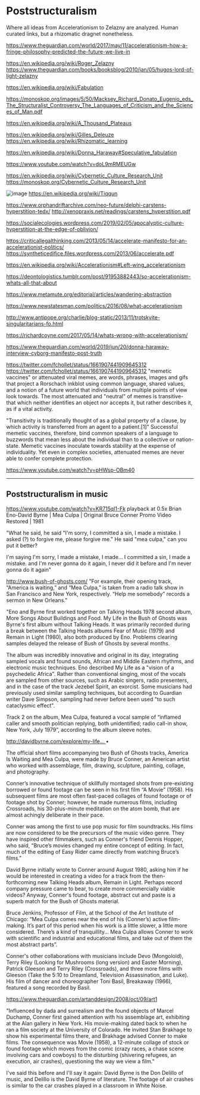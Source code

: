 # Poststructuralism
Where all ideas from Accelerationism to Zelazny are analyzed. Human curated links, but a rhizomatic dragnet nonetheless.

https://www.theguardian.com/world/2017/may/11/accelerationism-how-a-fringe-philosophy-predicted-the-future-we-live-in

https://en.wikipedia.org/wiki/Roger_Zelazny https://www.theguardian.com/books/booksblog/2010/jan/05/hugos-lord-of-light-zelazny

https://en.wikipedia.org/wiki/Fabulation

https://monoskop.org/images/5/50/Macksey_Richard_Donato_Eugenio_eds_The_Structuralist_Controversy_The_Languages_of_Criticism_and_the_Sciences_of_Man.pdf

https://en.wikipedia.org/wiki/A_Thousand_Plateaus

https://en.wikipedia.org/wiki/Gilles_Deleuze https://en.wikipedia.org/wiki/Rhizomatic_learning

https://en.wikipedia.org/wiki/Donna_Haraway#Speculative_fabulation

https://www.youtube.com/watch?v=doL9mRMEUGw

https://en.wikipedia.org/wiki/Cybernetic_Culture_Research_Unit https://monoskop.org/Cybernetic_Culture_Research_Unit

![image](https://github.com/hatonthecat/Poststructuralism/assets/76194453/97728cb4-5884-4b54-aa96-0b23eac3d8f5) https://en.wikipedia.org/wiki/Tiqqun

https://www.orphandriftarchive.com/neo-future/delphi-carstens-hyperstition-tedx/ http://xenopraxis.net/readings/carstens_hyperstition.pdf

https://socialecologies.wordpress.com/2019/02/05/apocalyptic-culture-hyperstition-at-the-edge-of-oblivion/

https://criticallegalthinking.com/2013/05/14/accelerate-manifesto-for-an-accelerationist-politics/ https://syntheticedifice.files.wordpress.com/2013/06/accelerate.pdf

https://en.wikipedia.org/wiki/Accelerationism#Left-wing_accelerationism 

https://deontologistics.tumblr.com/post/91953882443/so-accelerationism-whats-all-that-about

https://www.metamute.org/editorial/articles/wandering-abstraction

https://www.newstatesman.com/politics/2016/08/what-accelerationism

http://www.antipope.org/charlie/blog-static/2013/11/trotskyite-singularitarians-fo.html

https://richardcoyne.com/2017/05/14/whats-wrong-with-accelerationism/

https://www.theguardian.com/world/2019/jun/20/donna-haraway-interview-cyborg-manifesto-post-truth

https://twitter.com/fchollet/status/1661907441909645312 https://twitter.com/fchollet/status/1661907441909645312 "memetic vaccines" or attenuated viral memes, are words, phrases, images and gifs that project a Rorschach inkblot using common language, shared values, and a notion of a future world that individuals from multiple points of view look towards. The most attenuated and "neutral" of memes is transitive- that which neither identifies an object nor accepts it, but rather describes it, as if a vital activity. 

"Transitivity is traditionally thought of as a global property of a clause, by which activity is transferred from an agent to a patient.[1]" Successful memetic vaccines, therefore, bind common speakers of a language to buzzwords that mean less about the individual than to a collective or nation-state. Memetic vaccines inoculate towards stability at the expense of individuality. Yet even in complex societies, attenuated memes are never able to confer complete protection.

https://www.youtube.com/watch?v=pHWsp-OBm40

----
Poststructuralism in music
----

https://www.youtube.com/watch?v=KR715ql1-Fk playback at 0.5x Brian Eno-David Byrne | Mea Culpa | Original Bruce Conner Promo Video Restored | 1981


"What he said, he said "I'm sorry, I committed a sin, I made a mistake. I asked (?) to forgive me, please forgive me." He said "mea culpa," can you put it better?

I'm saying I'm sorry, I made a mistake, I made... I committed a sin, I made a mistake. and I'm never gonna do it again, I never did it before and I'm never gonna do it again"

http://www.bush-of-ghosts.com/
"For example, their opening track, “America is waiting,” and “Mea Culpa,” is taken from a radio talk show in San Francisco and New York, respectively. “Help me somebody” records a sermon in New Orleans."

"Eno and Byrne first worked together on Talking Heads 1978 second album, More Songs About Buildings and Food. My Life in the Bush of Ghosts was Byrne's first album without Talking Heads. It was primarily recorded during a break between the Talking Heads albums Fear of Music (1979) and Remain in Light (1980), also both produced by Eno. Problems clearing samples delayed the release of Bush of Ghosts by several months.

The album was incredibly innovative and original in its day, integrating sampled vocals and found sounds, African and Middle Eastern rhythms, and electronic music techniques. Eno described My Life as a "vision of a psychedelic Africa". Rather than conventional singing, most of the vocals are sampled from other sources, such as Arabic singers, radio presenters, and in the case of the track Jezebel Spirit, an exorcist. Some musicians had previously used similar sampling techniques, but according to Guardian writer Dave Simpson, sampling had never before been used "to such cataclysmic effect".

Track 2 on the album, Mea Culpa, featured a vocal sample of “inflamed caller and smooth politician replying, both unidentified; radio call-in show, New York, July 1979”, according to the album sleeve notes. 

[http://davidbyrne.com/explore/my-life...
](http://davidbyrne.com/explore/my-life-in-the-bush-of-ghosts)
•

The official short films accompanying two Bush of Ghosts tracks, America Is Waiting and Mea Culpa, were made by Bruce Conner, an American artist who worked with assemblage, film, drawing, sculpture, painting, collage, and photography.

Conner’s innovative technique of skillfully montaged shots from pre-existing borrowed or found footage can be seen in his first film “A Movie” (1958). His subsequent films are most often fast-paced collages of found footage or of footage shot by Conner; however, he made numerous films, including Crossroads, his 30-plus-minute meditation on the atom bomb, that are almost achingly deliberate in their pace.

Conner was among the first to use pop music for film soundtracks. His films are now considered to be the precursors of the music video genre. They have inspired other filmmakers, such as Conner's friend Dennis Hopper, who said, “Bruce’s movies changed my entire concept of editing. In fact, much of the editing of Easy Rider came directly from watching Bruce’s films."

David Byrne initially wrote to Conner around August 1980, asking him if he would be interested in creating a video for a track from the then-forthcoming new Talking Heads album, Remain in Light. Perhaps record company pressure came to bear, to create more commercially viable videos? Anyway, Conner's found footage, abstract cut and paste is a superb match for the Bush of Ghosts material.

Bruce Jenkins, Professor of Film, at the School of the Art Institute of Chicago: “Mea Culpa comes near the end of his (Conner’s) active film-making. It’s part of this period when his work is a little slower, a little more considered. There’s a kind of tranquillity… Mea Culpa allows Conner to work with scientific and industrial and educational films, and take out of them the most abstract parts”.

Conner's other collaborations with musicians include Devo (Mongoloid), Terry Riley (Looking for Mushrooms (long version) and Easter Morning), Patrick Gleeson and Terry Riley (Crossroads), and three more films with Gleeson (Take the 5:10 to Dreamland, Television Assassination, and Luke). His film of dancer and choreographer Toni Basil, Breakaway (1966), featured a song recorded by Basil.

https://www.theguardian.com/artanddesign/2008/oct/09/art1

"Influenced by dada and surrealism and the found objects of Marcel Duchamp, Conner first gained attention with his assemblage art, exhibiting at the Alan gallery in New York. His movie-making dated back to when he ran a film society at the University of Colorado. He invited Stan Brakhage to show his experimental films there, and Brakhage advised Conner to make films. The consequence was Movie (1958), a 12-minute collage of stock or found footage which moves from the comic (crazy races, a chase scene involving cars and cowboys) to the disturbing (shivering refugees, an execution, air crashes), questioning the way we view a film."

I've said this before and I'll say it again: David Byrne is the Don Delillo of music, and Delillo is the David Byrne of literature. The footage of air crashes is similar to the car crashes played in a classroom in White Noise.

